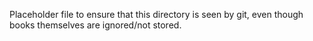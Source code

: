 Placeholder file to ensure that this directory is seen by git, even though books themselves are ignored/not stored.

